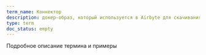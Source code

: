 ```yaml
---
term_name: Коннектор
description: докер-образ, который используется в Airbyte для скачивания или загрузки данных
type: term
doc_status: empty
---
```


Подробное описание термина и примеры